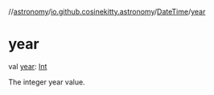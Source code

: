 //[astronomy](../../../index.md)/[io.github.cosinekitty.astronomy](../index.md)/[DateTime](index.md)/[year](year.md)

# year

val [year](year.md): [Int](https://kotlinlang.org/api/latest/jvm/stdlib/kotlin-stdlib/kotlin/-int/index.html)

The integer year value.
